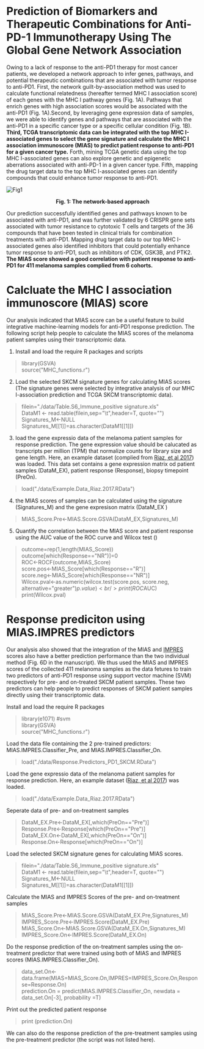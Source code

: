 # Prediction of Biomarkers and Therapeutic Combinations for Anti-PD-1 Immunotherapy Using The Global Gene Network Association
Owing to a lack of response to the anti-PD1 therapy for most cancer patients, we developed a network approach to infer genes, pathways, and potential therapeutic combinations that are associated  with tumor response to anti-PD1. First, the network guilt-by-association method was used to calculate functional relatedness (hereafter termed MHC I association score) of each genes with the MHC I pathway genes (Fig. 1A). Pathways that enrich genes with high association scores would be associated with the anti-PD1 (Fig. 1A).Second, by leveraging gene expression data of samples, we were able to identify genes and pathways that are associated with the anti-PD1 in a specific cancer type or a specific cellular condition (Fig. 1B). <b>Third, TCGA transcriptomic data can be integrated with the top MHC I-associated genes to select the gene signature and calculate the MHC I association immunoscore (MIAS) to predict patient response to anti-PD1 for a given cancer type.</b> Forth, mining TCGA genetic data using the top MHC I-associated genes can also explore genetic and epigenetic aberrations associated with anti-PD-1 in a given cancer type. Fifth, mapping the drug target data to the top MHC I-associated genes can identify compounds that could enhance tumor response to anti-PD1.

![Fig1](https://user-images.githubusercontent.com/14062661/132103710-29d3e762-5e4a-4c30-85d0-a3a086f9a131.jpeg)
<p align="center">
<b>Fig. 1: The network-based approach</b><br>
</p>

Our prediction successfully identified genes and pathways known to be associated with anti-PD1, and was further validated by 6 CRISPR gene sets associated with tumor resistance to cytotoxic T cells and targets of the 36 compounds that have been tested in clinical trials for combination treatments with anti-PD1. Mapping drug target data to our top MHC I-associated genes also identified inhibitors that could potentially enhance tumor response to anti-PD1, such as inhibitors of CDK, GSK3B, and PTK2. <b>The MIAS score showed a good correlation with patient response to anti-PD1 for 411 melanoma samples complied from 6 cohorts.</b>  

# Calcluate the MHC I association immunoscore (MIAS) score
Our analysis indicated that MIAS score can be a useful feature to build integrative machine-learning models for anti-PD1 response prediction. The following script help people to calculate the MIAS scores of the melanoma patient samples using their transcriptomic data.

1. Install and load the require R packages and scripts
> library(GSVA) <br />
> source("MHC_functions.r") <br />

2. Load the selected SKCM signature genes for calculating MIAS scores (The signature genes were selected by integrative analysis of our MHC I-association prediction and TCGA SKCM transcriptomic data).
> filein="./data/Table.S6_Immune_positive signature.xls"  <br />
> DataM1 <- read.table(filein,sep="\t",header=T, quote="") <br />
> Signatures_M<-NULL  <br />
> Signatures_M[[1]]=as.character(DataM1[[1]])  <br />

3. load the gene expressio data of the melanoma patient samples for response prediction. The gene expression value should be calucated as transcripts per million (TPM) that normalize counts for library size and gene length. Here, an example dataset (complied from <a href="https://www.cell.com/cell/comments/S0092-8674(17)31122-4">Riaz, et al 2017</a>) was loaded. This data set contains a gene expression matrix od patient samples (DataM_EX), patient response (Response), biopsy timepoint (PreOn).
> load("./data/Example.Data_Riaz.2017.RData")	<br />

4. the MIAS scores of samples can be calculated using the signature (Signatures_M) and the gene expresison matrix (DataM_EX )
> MIAS_Score.Pre<-MIAS.Score.GSVA(DataM_EX,Signatures_M)  <br />

5. Quantify the correlation between the MIAS score and patient response using the AUC value of the ROC curve and Wilcox test ()
> outcome=rep(1,length(MIAS_Score)) <br />
> outcome[which(Response=="NR")]=0 	<br />
> ROC<-ROCF(outcome,MIAS_Score) 	<br />
> score.pos<-MIAS_Score[which(Response=="R")] 	<br />
> score.neg<-MIAS_Score[which(Response=="NR")] 	<br />
> Wilcox.pval<-as.numeric(wilcox.test(score.pos, score.neg, alternative="greater")$p.value) 	<br />
> print(ROC$AUC) 	<br />
> print(Wilcox.pval) 	<br />


# Response prediciton using MIAS.IMPRES predictors
Our analysis also showed that the integration of the MIAS and <a href="https://www.nature.com/articles/s41591-019-0671-4">IMPRES</a> scores also have a better prediction performance than the two individual method (Fig. 6D in the manuscript). 
We thus used the MIAS and IMPRES scores of the collected 411 melanoma samples as the data fetures to train two predictors of anti-PD1 response using support vector machine (SVM) respectively for pre- and on-treated SKCM patient samples. These two predictors can help people to predict responses of SKCM patient samples directly using their transcriptomic data.

Install and load the require R packages
> library(e1071)  #svm <br />
> library(GSVA) <br />
> source("MHC_functions.r") <br />

Load the data file containing the 2 pre-trained predictors: MIAS.IMPRES.Classifier_Pre, and MIAS.IMPRES.Classifier_On.
>load("./data/Response.Predictors_PD1_SKCM.RData") <br />

Load the gene expressio data of the melanoma patient samples for response prediction. Here, an example dataset (<a href="https://www.cell.com/cell/comments/S0092-8674(17)31122-4">Riaz, et al 2017</a>) was loaded.
> load("./data/Example.Data_Riaz.2017.RData")	<br />

Seperate data of pre- and on-treatment samples
> DataM_EX.Pre<-DataM_EX[,which(PreOn=="Pre")]  <br />
> Response.Pre<-Response[which(PreOn=="Pre")]	<br />
> DataM_EX.On<-DataM_EX[,which(PreOn=="On")]	<br />
> Response.On<-Response[which(PreOn=="On")]	<br />

Load the selected SKCM signature genes for calculating MIAS scores.
> filein="./data/Table.S6_Immune_positive signature.xls"  <br />
> DataM1 <- read.table(filein,sep="\t",header=T, quote="") <br />
> Signatures_M<-NULL  <br />
> Signatures_M[[1]]=as.character(DataM1[[1]])  <br />

Calculate the MIAS and IMPRES Scores of the pre- and on-treatment samples
> MIAS_Score.Pre<-MIAS.Score.GSVA(DataM_EX.Pre,Signatures_M)  <br />
> IMPRES_Score.Pre<-IMPRES.Score(DataM_EX.Pre)  <br />
> MIAS_Score.On<-MIAS.Score.GSVA(DataM_EX.On,Signatures_M)  <br />
> IMPRES_Score.On<-IMPRES.Score(DataM_EX.On)  <br />

Do the response prediction of the on-treatment samples using the on-treatment predictor that were trained using both of MIAS and IMPRES scores (MIAS.IMPRES.Classifier_On).
> data_set.On<-data.frame(MIAS=MIAS_Score.On,IMPRES=IMPRES_Score.On,Response=Response.On) <br />
> prediction.On = predict(MIAS.IMPRES.Classifier_On, newdata = data_set.On[-3], probability =T)  <br />

Print out the predicted patient response
> print (prediction.On) <br />

We can also do the response prediction of the pre-treatment samples using the pre-treatment predictor (the script was not listed here).







